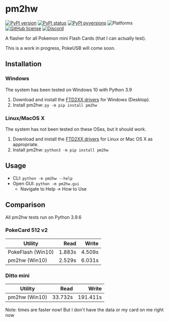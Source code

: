 # pm2hw

[![PyPI version](https://img.shields.io/pypi/v/pm2hw.svg)](https://pypi.python.org/pypi/pm2hw/)
[![PyPI status](https://img.shields.io/pypi/status/pm2hw.svg)](https://pypi.python.org/pypi/pm2hw/)
[![PyPI pyversions](https://img.shields.io/pypi/pyversions/pm2hw.svg)](https://pypi.python.org/pypi/pm2hw/)
![Platforms](https://img.shields.io/badge/platforms-windows%20linux%20macOS-green.svg)
[![GitHub license](https://img.shields.io/github/license/logicplace/pm2hw.svg)](https://github.com/logicplace/pm2hw/blob/master/LICENSE)
[![Discord](https://img.shields.io/discord/549770771963314216.svg?color=7289da&label=Pokemon-mini.net&logo=discord)](https://discord.gg/rAgt26Wknw)

A flasher for all Pokemon mini Flash Cards (that I can actually test).

This is a work in progress, PokeUSB will come soon.

## Installation

### Windows

The system has been tested on Windows 10 with Python 3.9

1. Download and install the [FTD2XX drivers](https://ftdichip.com/drivers/d2xx-drivers/) for Windows (Desktop).
2. Install pm2hw: `py -m pip install pm2hw`

### Linux/MacOS X

The system has not been tested on these OSes, but it should work.

1. Download and install the [FTD2XX drivers](https://ftdichip.com/drivers/d2xx-drivers/) for Linux or Mac OS X as appropriate.
2. Install pm2hw: `python3 -m pip install pm2hw`

## Usage

* CLI: `python -m pm2hw --help`
* Open GUI: `python -m pm2hw.gui`
  * Navigate to Help -> How to Use

## Comparison

All pm2hw tests run on Python 3.9.6

### PokeCard 512 v2

| Utility           | Read   | Write  |
| ----------------- | ------:| ------:|
| PokeFlash (Win10) | 1.883s | 4.509s |
| pm2hw (Win10)     | 2.529s | 6.031s |

### Ditto mini

| Utility           | Read    | Write    |
| ----------------- | -------:| --------:|
| pm2hw (Win10)     | 33.732s | 191.411s |

Note: times are faster now! But I don't have the data or my card on me right now
